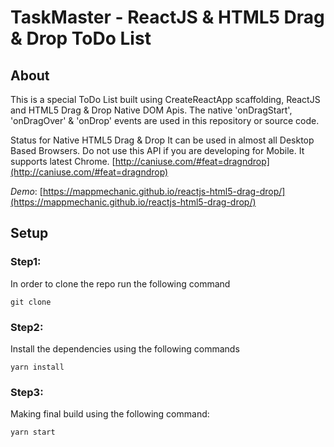 # TaskMaster - ReactJS & HTML5 Drag & Drop ToDo List

## About
This is a special ToDo List built using CreateReactApp scaffolding, ReactJS and HTML5 Drag & Drop Native DOM Apis. The native 'onDragStart', 'onDragOver' & 'onDrop' events are used in this repository or source code.

Status for Native HTML5 Drag & Drop
It can be used in almost all Desktop Based Browsers. Do not use this API if you are developing for Mobile. It supports latest Chrome. [http://caniuse.com/#feat=dragndrop](http://caniuse.com/#feat=dragndrop)

*Demo*:
[https://mappmechanic.github.io/reactjs-html5-drag-drop/](https://mappmechanic.github.io/reactjs-html5-drag-drop/)

## Setup

### Step1:
In order to clone the repo run the following command

```
git clone 
```

### Step2:
Install the dependencies using the following commands
```
yarn install
```

### Step3:
Making final build using the following command:
```
yarn start
```


